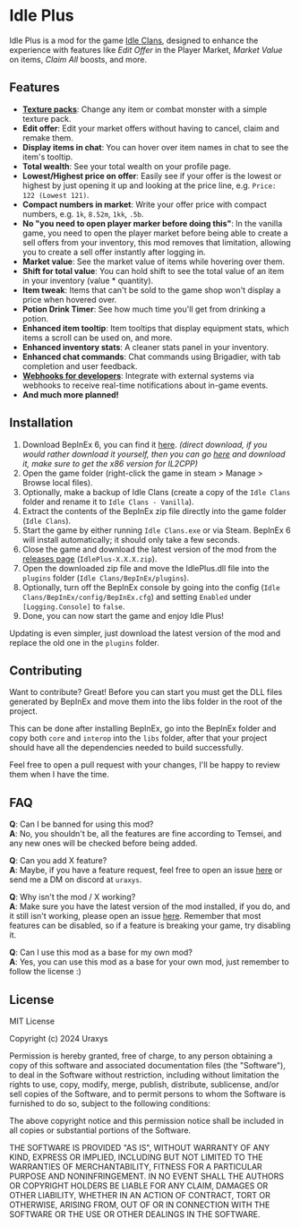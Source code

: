 # Idle Plus
Idle Plus is a mod for the game [Idle Clans](https://www.idleclans.com/), designed to enhance 
the experience with features like *Edit Offer* in the Player Market, *Market Value* on items, 
*Claim All* boosts, and more.

## Features
- **[Texture packs](https://github.com/Uraxys/IdlePlus/wiki/Texture-Pack)**: Change any item or combat monster with a simple texture pack.
- **Edit offer**: Edit your market offers without having to cancel, claim and remake them.
- **Display items in chat**: You can hover over item names in chat to see the item's tooltip.
- **Total wealth**: See your total wealth on your profile page.
- **Lowest/Highest price on offer**: Easily see if your offer is the lowest or highest by just opening it up and looking at the price line, e.g. `Price: 122 (Lowest 121)`.
- **Compact numbers in market**: Write your offer price with compact numbers, e.g. `1k`, `8.52m`, `1kk`, `.5b`.
- **No "you need to open player marker before doing this"**: In the vanilla game, you need to open the player market before being able to create a sell offers from your inventory, this mod removes that limitation, allowing you to create a sell offer instantly after logging in.
- **Market value**: See the market value of items while hovering over them.
- **Shift for total value**: You can hold shift to see the total value of an item in your inventory (value * quantity).
- **Item tweak**: Items that can't be sold to the game shop won't display a price when hovered over.
- **Potion Drink Timer**: See how much time you'll get from drinking a potion.
- **Enhanced item tooltip**: Item tooltips that display equipment stats, which items a scroll can be used on, and more.
- **Enhanced inventory stats**: A cleaner stats panel in your inventory.
- **Enhanced chat commands**: Chat commands using Brigadier, with tab completion and user feedback.
- **[Webhooks for developers](./WEBHOOKS.md)**: Integrate with external systems via webhooks to receive real-time notifications about in-game events.
- **And much more planned!**

## Installation
1. Download BepInEx 6, you can find it [here](https://builds.bepinex.dev/projects/bepinex_be/692/BepInEx-Unity.IL2CPP-win-x86-6.0.0-be.692%2B851521c.zip). 
*(direct download, if you would rather download it yourself, then you can go [here](https://builds.bepinex.dev/projects/bepinex_be) 
and download it, make sure to get the x86 version for IL2CPP)*
2. Open the game folder (right-click the game in steam > Manage > Browse local files).
3. Optionally, make a backup of Idle Clans (create a copy of the `Idle Clans` folder and rename it to `Idle Clans - Vanilla`).
4. Extract the contents of the BepInEx zip file directly into the game folder (`Idle Clans`).
5. Start the game by either running `Idle Clans.exe` or via Steam. BepInEx 6 will install automatically; it should only take a few seconds.
6. Close the game and download the latest version of the mod from the [releases page](https://github.com/Uraxys/IdlePlus/releases) (`IdlePlus-X.X.X.zip`).
7. Open the downloaded zip file and move the IdlePlus.dll file into the `plugins` folder (`Idle Clans/BepInEx/plugins`).
8. Optionally, turn off the BepInEx console by going into the config (`Idle Clans/BepInEx/config/BepInEx.cfg`) and setting `Enabled` under `[Logging.Console]` to `false`.
9. Done, you can now start the game and enjoy Idle Plus!

Updating is even simpler, just download the latest version of the mod and replace the old one in the `plugins` folder.

## Contributing
Want to contribute? Great! Before you can start you must get the DLL files generated by BepInEx 
and move them into the libs folder in the root of the project.

This can be done after installing BepInEx, go into the BepInEx folder and copy both `core` and `interop` 
into the `libs` folder, after that your project should have all the dependencies needed to build
successfully.

Feel free to open a pull request with your changes, I'll be happy to review them when I have the time.

## FAQ
**Q**: Can I be banned for using this mod?
<br>**A**: No, you shouldn't be, all the features are fine according to Temsei, and any new ones will be checked before being added.

**Q**: Can you add X feature?
<br>**A**: Maybe, if you have a feature request, feel free to open an issue [here](https://github.com/Uraxys/IdlePlus/issues) or send me a DM on discord at `uraxys`.

**Q**: Why isn't the mod / X working?
<br>**A**: Make sure you have the latest version of the mod installed, if you do, and it still isn't working, please open an issue [here](https://github.com/Uraxys/IdlePlus/issues).
Remember that most features can be disabled, so if a feature is breaking your game, try disabling it.

**Q**: Can I use this mod as a base for my own mod?
<br>**A**: Yes, you can use this mod as a base for your own mod, just remember to follow the license :)

## License
MIT License

Copyright (c) 2024 Uraxys

Permission is hereby granted, free of charge, to any person obtaining a copy
of this software and associated documentation files (the "Software"), to deal
in the Software without restriction, including without limitation the rights
to use, copy, modify, merge, publish, distribute, sublicense, and/or sell
copies of the Software, and to permit persons to whom the Software is
furnished to do so, subject to the following conditions:

The above copyright notice and this permission notice shall be included in all
copies or substantial portions of the Software.

THE SOFTWARE IS PROVIDED "AS IS", WITHOUT WARRANTY OF ANY KIND, EXPRESS OR
IMPLIED, INCLUDING BUT NOT LIMITED TO THE WARRANTIES OF MERCHANTABILITY,
FITNESS FOR A PARTICULAR PURPOSE AND NONINFRINGEMENT. IN NO EVENT SHALL THE
AUTHORS OR COPYRIGHT HOLDERS BE LIABLE FOR ANY CLAIM, DAMAGES OR OTHER
LIABILITY, WHETHER IN AN ACTION OF CONTRACT, TORT OR OTHERWISE, ARISING FROM,
OUT OF OR IN CONNECTION WITH THE SOFTWARE OR THE USE OR OTHER DEALINGS IN THE
SOFTWARE.

